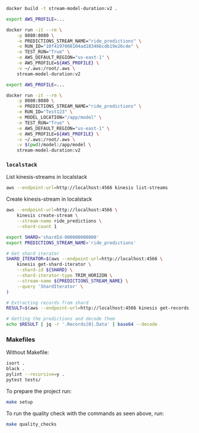 ```bash
docker build -t stream-model-duration:v2 .
```

```bash
export AWS_PROFILE=...

docker run -it --rm \
    -p 8080:8080 \
    -e PREDICTIONS_STREAM_NAME="ride_predictions" \
    -e RUN_ID="10f4197008104ad183466cdb19e26c4e" \
    -e TEST_RUN="True" \
    -e AWS_DEFAULT_REGION="us-east-1" \
    -e AWS_PROFILE=${AWS_PROFILE} \
    -v ~/.aws:/root/.aws \
    stream-model-duration:v2
```

```bash
export AWS_PROFILE=...

docker run -it --rm \
    -p 8080:8080 \
    -e PREDICTIONS_STREAM_NAME="ride_predictions" \
    -e RUN_ID="Test123" \
    -e MODEL_LOCATION="/app/model" \
    -e TEST_RUN="True" \
    -e AWS_DEFAULT_REGION="us-east-1" \
    -e AWS_PROFILE=${AWS_PROFILE} \
    -v ~/.aws:/root/.aws \
    -v $(pwd)/model:/app/model \
    stream-model-duration:v2
```

### `localstack`

List kinesis-streams in localstack
```bash
aws --endpoint-url=http://localhost:4566 kinesis list-streams
```

Create kinesis-stream in localstack
```bash
aws --endpoint-url=http://localhost:4566 \
    kinesis create-stream \
    --stream-name ride_predictions \
    --shard-count 1
```
```bash
export SHARD='shardId-000000000000'
export PREDICTIONS_STREAM_NAME='ride_predictions'

# Get shard iterator
SHARD_ITERATOR=$(aws --endpoint-url=http://localhost:4566 \
    kinesis get-shard-iterator \
    --shard-id ${SHARD} \
    --shard-iterator-type TRIM_HORIZON \
    --stream-name ${PREDICTIONS_STREAM_NAME} \
    --query 'ShardIterator' \
)

# Extracting records from shard
RESULT=$(aws --endpoint-url=http://localhost:4566 kinesis get-records --shard-iterator $SHARD_ITERATOR)

# Getting the predictions and decode them
echo $RESULT | jq -r '.Records[0].Data' | base64 --decode
```
### Makefiles

Without Makefile:
```bash
isort .
black .
pylint --recursive=y .
pytest tests/
```

To prepare the project run:
```bash
make setup
```

To run the quality check with the commands as seen above, run:
```bash
make quality_checks
```